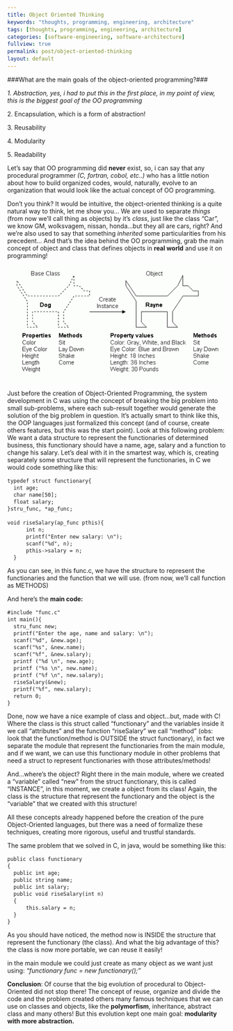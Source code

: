```yaml
---
title: Object Oriented Thinking
keywords: "thoughts, programming, engineering, architecture"
tags: [thoughts, programming, engineering, architecture]
categories: [software-engineering, software-architecture]
fullview: true
permalink: post/object-oriented-thinking
layout: default
---
```


###What are the main goals of the object-oriented programming?###

_1\. Abstraction, yes, i had to put this in the first place, in my point of view, this is the biggest goal of the OO programming_

2\. Encapsulation, which is a form of abstraction!

3\. Reusability

4\. Modularity

5\. Readability

<!--more-->

Let’s say that OO programming did **never** exist, so, i can say that any procedural programmer _(C, fortran, cobol, etc..)_ who has a little notion about how to build organized codes, would, naturally, evolve to an organization that would look like the actual concept of OO programming.

Don’t you think? It would be intuitive, the object-oriented thinking is a quite natural way to think, let me show you… We are used to separate _things_ (from now we’ll call thing as objects) by it’s _class_, just like the class “Car”, we know GM, wolksvagem, nissan, honda…but they all are cars, right? And we’re also used to say that something _inherited_ some particularities from his precedent… And that’s the idea behind the OO programming, grab the main concept of object and class that defines objects in **real world** and use it on programming!

![](/content/images/2015/06/dog.gif)

Just before the creation of Object-Oriented Programming, the system development in C was using the concept of breaking the big problem into small sub-problems, where each sub-result together would generate the solution of the big problem in question. It’s actually smart to think like this, the OOP languages just formalized this concept (and of course, create others features, but this was the start point). Look at this following problem: We want a data structure to represent the functionaries of determined business, this functionary should have a name, age, salary and a function to change his salary. Let’s deal with it in the smartest way, which is, creating separately some structure that will represent the functionaries, in C we would code something like this:

    typedef struct functionary{
      int age;
      char name[50];
      float salary;
    }stru_func, *ap_func;

    void riseSalary(ap_func pthis){ 
          int n;
          printf("Enter new salary: \n");
          scanf("%d", n);
          pthis->salary = n;
      }

As you can see, in this func.c, we have the structure to represent the functionaries and the function that we will use. (from now, we’ll call function as METHODS)

And here’s the **main code:**

    #include "func.c"
    int main(){
      stru_func new;
      printf("Enter the age, name and salary: \n");
      scanf("%d", &new.age);
      scanf("%s", &new.name);
      scanf("%f", &new.salary);
      printf ("%d \n", new.age);
      printf ("%s \n", new.name);
      printf ("%f \n", new.salary);
      riseSalary(&new);
      printf("%f", new.salary);
      return 0;
    }

Done, now we have a nice example of class and object…but, made with C! Where the class is this struct called “functionary” and the variables inside it we call “attributes” and the function “riseSalary” we call “method” (obs: look that the function/method is OUTSIDE the struct functionary), in fact we separate the module that represent the functionaries from the main module, and if we want, we can use this functionary module in other problems that need a struct to represent functionaries with those attributes/methods!

And…where’s the object? Right there in the main module, where we created a “variable” called “new” from the struct functionary, this is called “INSTANCE”, in this moment, we create a object from its class! Again, the class is the structure that represent the functionary and the object is the “variable” that we created with this structure!

All these concepts already happened before the creation of the pure Object-Oriented languages, but there was a need of formalize these techniques, creating more rigorous, useful and trustful standards.

The same problem that we solved in C, in java, would be something like this:

    public class functionary
    {
      public int age;
      public string name;
      public int salary;
      public void riseSalary(int n)
      {
          this.salary = n;
      }
    }

As you should have noticed, the method now is INSIDE the structure that represent the functionary (the class). And what the big advantage of this? the class is now more portable, we can reuse it easily!

in the main module we could just create as many object as we want just using: _“functionary func = new functionary();”_

**Conclusion**: Of course that the big evolution of procedural to Object-Oriented did not stop there! The concept of reuse, organize and divide the code and the problem created others many famous techniques that we can use on classes and objects, like the **polymorfism**, inheritance, abstract class and many others! But this evolution kept one main goal: **modularity with more abstraction.**
